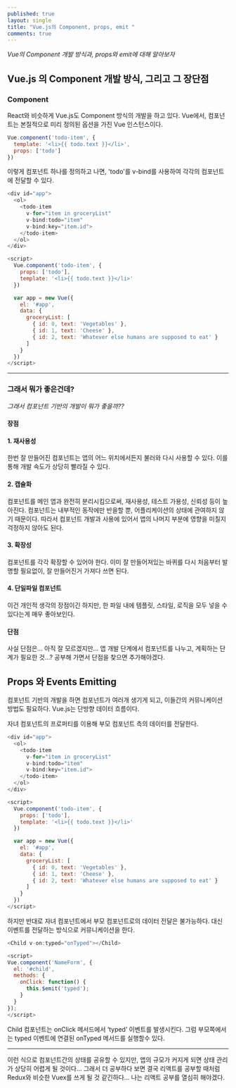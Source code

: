 ```yaml
---
published: true
layout: single
title: "Vue.js의 Component, props, emit "
comments: true
---
```


*Vue의 Component 개발 방식과, props와 emit에 대해 알아보자*

## Vue.js 의 Component 개발 방식, 그리고 그 장단점


### Component

React와 비슷하게 Vue.js도 Component 방식의 개발을 하고 있다.
Vue에서, 컴포넌트는 본질적으로 미리 정의된 옵션을 가진 Vue 인스턴스이다.

```javascript
Vue.component('todo-item', {
  template: '<li>{{ todo.text }}</li>',
  props: ['todo']
})
```
이렇게 컴포넌트 하나를 정의하고 나면, 'todo'를 v-bind를 사용하여 각각의 컴포넌트에 전달할 수 있다.

```javascript
<div id="app">
  <ol>
    <todo-item
      v-for="item in groceryList"
      v-bind:todo="item"
      v-bind:key="item.id">
    </todo-item>
  </ol>
</div>

<script>
  Vue.component('todo-item', {
    props: ['todo'],
    template: '<li>{{ todo.text }}</li>'
  })

  var app = new Vue({
    el: '#app',
    data: {
      groceryList: [
        { id: 0, text: 'Vegetables' },
        { id: 1, text: 'Cheese' },
        { id: 2, text: 'Whatever else humans are supposed to eat' }
      ]
    }
  })
</script>
```

* * *

### 그래서 뭐가 좋은건데?

*그래서 컴포넌트 기반의 개발이 뭐가 좋을까??*
#### 장점
#### 1. 재사용성
한번 잘 만들어진 컴포넌트는 앱의 어느 위치에서든지 불러와 다시 사용할 수 있다. 이를 통해 개발 속도가 상당히 빨라질 수 있다.
#### 2. 캡슐화
컴포넌트를 메인 앱과 완전히 분리시킴으로써, 재사용성, 테스트 가용성, 신뢰성 등이 높아진다. 컴포넌트는 내부적인 동작에만 반을할 뿐, 어플리케이션의 상태에 관여하지 않기 때문이다. 따라서 컴포넌트 개발과 사용에 있어서 앱의 나머지 부분에 영향을 미칠지 걱정하지 않아도 된다.
#### 3. 확장성
컴포넌트를 각각 확장할 수 있어야 한다. 이미 잘 만들어져있는 바퀴를 다시 처음부터 발명할 필요없이, 잘 만들어진거 가져다 쓰면 된다.
#### 4. 단일파일 컴포넌트
이건 개인적 생각의 장점이긴 하지만, 한 파일 내에 템플릿, 스타일, 로직을 모두 넣을 수 있다는게 매우 좋아보인다.

#### 단점
사실 단점은... 아직 잘 모르겠지만... 앱 개발 단계에서 컴포넌트를 나누고, 계획하는 단계가 필요한 것...?
공부해 가면서 단점을 찾으면 추가해야겠다.


## Props 와 Events Emitting

컴포넌트 기반의 개발을 하면 컴포넌트가 여러개 생기게 되고, 이들간의 커뮤니케이션 방법도 필요하다. 
Vue.js는 단방향 데이터 흐름이다.

자녀 컴포넌트의 프로퍼티를 이용해 부모 컴포넌트 측의 데이터를 전달한다.

```javascript
<div id="app">
  <ol>
    <todo-item
      v-for="item in groceryList"
      v-bind:todo="item"
      v-bind:key="item.id">
    </todo-item>
  </ol>
</div>

<script>
  Vue.component('todo-item', {
    props: ['todo'],
    template: '<li>{{ todo.text }}</li>'
  })

  var app = new Vue({
    el: '#app',
    data: {
      groceryList: [
        { id: 0, text: 'Vegetables' },
        { id: 1, text: 'Cheese' },
        { id: 2, text: 'Whatever else humans are supposed to eat' }
      ]
    }
  })
</script>
```
하지만 반대로 자녀 컴포넌트에서 부모 컴포넌트로의 데이터 전달은 불가능하다. 
대신 이벤트를 전달하는 방식으로 커뮤니케이션을 한다. 

```javascript
<Child v-on:typed="onTyped"></Child>

<script>
Vue.component('NameForm', {
  el: '#child',
  methods: {
    onClick: function() {
      this.$emit('typed');
    }
  }
});
</script>
```

Child 컴포넌트는 onClick 메서드에서 ‘typed’ 이벤트를 발생시킨다. 그럼 부모쪽에서는 typed 이벤트에 연결된 onTyped 메서드를 실행할수 있다.


* * *

이런 식으로 컴포넌트간의 상태를 공유할 수 있지만, 앱의 규모가 커지게 되면 상태 관리가 상당히 어렵게 될 것이다...
그래서 더 공부하다 보면 결국 리액트를 공부할 때처럼 Redux와 비슷한 Vuex를 쓰게 될 것 같긴하다... 
나는 리액트 공부를 열심히 해야겠다.
